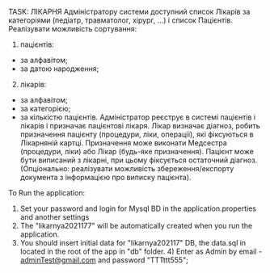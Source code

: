 TASK: ЛІКАРНЯ
Адміністратору системи доступний список Лікарів за категоріями (педіатр, травматолог,
хірург, ...) і список Пацієнтів. Реалізувати можливість сортування:
1) пацієнтів:
- за алфавітом;
- за датою народження;
2) лікарів:
- за алфавітом;
- за категорією;
- за кількістю пацієнтів.
  Адміністратор реєструє в системі пацієнтів і лікарів і призначає пацієнтові лікаря.
  Лікар визначає діагноз, робить призначення пацієнту (процедури, ліки, операції), які
  фіксуються в Лікарняній картці. Призначення може виконати Медсестра (процедури, ліки) або
  Лікар (будь-яке призначення).
  Пацієнт може бути виписаний з лікарні, при цьому фіксується остаточний діагноз.
  (Опціонально: реалізувати можливість збереження/експорту документа з інформацією про
  виписку пацієнта).
  
To Run the application:
1) Set your password and login for Mysql BD in the application.properties and another settings
2) The "likarnya2021177" will be automatically created when you run the application.
3) You should insert initial data for "likarnya202117" DB, the data.sql in located in the root
of the app in "db" folder.
   4) Enter as Admin by email - adminTest@gmail.com and password "TTTttt555";
  


